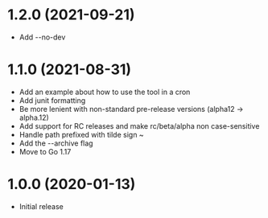 # 1.2.0 (2021-09-21)

 * Add --no-dev
# 1.1.0 (2021-08-31)

 * Add an example about how to use the tool in a cron
 * Add junit formatting
 * Be more lenient with non-standard pre-release versions (alpha12 -> alpha.12)
 * Add support for RC releases and make rc/beta/alpha non case-sensitive
 * Handle path prefixed with tilde sign ~
 * Add the --archive flag
 * Move to Go 1.17

# 1.0.0 (2020-01-13)

 * Initial release

